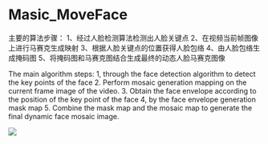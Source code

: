 # Masic_MoveFace


主要的算法步骤：
1、经过人脸检测算法检测出人脸关键点
2、在视频当前帧图像上进行马赛克生成映射
3、根据人脸关键点的位置获得人脸包络
4、由人脸包络生成掩码图
5、将掩码图和马赛克图结合生成最终的动态人脸马赛克图像


The main algorithm steps:
1, through the face detection algorithm to detect the key points of the face
2. Perform mosaic generation mapping on the current frame image of the video.
3. Obtain the face envelope according to the position of the key point of the face
4, by the face envelope generation mask map
5. Combine the mask map and the mosaic map to generate the final dynamic face mosaic image.



<IMG src="file:///C:\Users\许皓\AppData\Roaming\feiq\RichOle\1302509339.bmp">
